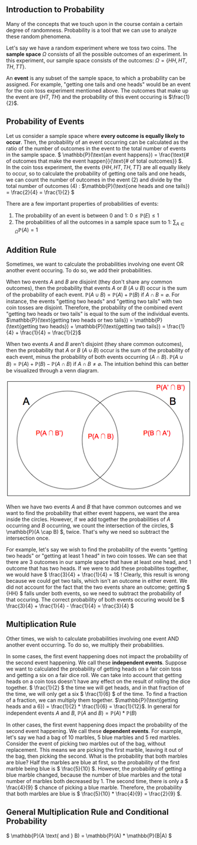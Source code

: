 
## Introduction to Probability

Many of the concepts that we touch upon in the course contain a certain degree of randomness. Probability is a tool that we can use to analyze these random phenomena.

Let's say we have a random experiment where we toss two coins. The **sample space** $\Omega$ consists of all the possible outcomes of an experiment. In this experiment, our sample space consists of the outcomes: $\Omega = \{HH, HT, TH, TT\}$.

An **event** is any subset of the sample space, to which a probability can be assigned. For example, "getting one tails and one heads" would be an event for the coin toss experiment mentioned above. The outcomes that make up the event are $\{HT, TH\}$ and the probability of this event occuring is $\frac{1}{2}$.

## Probability of Events

Let us consider a sample space where **every outcome is equally likely to occur**. Then, the probability of an event occurring can be calculated as the ratio of the number of outcomes in the event to the total number of events in the sample space. $ \mathbb{P}(\text{an event happens}) = \frac{\text{# of outcomes that make the event happen}}{\text{# of total outcomes}} $.    
In the coin toss experiment, the events $\{HH, HT, TH, TT\}$ are all equally likely to occur, so to calculate the probability of getting one tails and one heads, we can count the number of outcomes in the event (2) and divide by the total number of outcomes (4) : $\mathbb{P}(\text{one heads and one tails}) = \frac{2}{4} = \frac{1}{2} $

There are a few important properties of probabilities of events:

1. The probability of an event is between 0 and 1: $0 \leq \mathbb{P}(E) \leq 1$
2. The probabilities of all the outcomes in a sample space sum to 1: $\sum_{A \in \Omega} \mathbb{P}(A) = 1$

## Addition Rule
Sometimes, we want to calculate the probabilities involving one event OR another event occuring. To do so, we add their probabilities.

When two events $A$ and $B$ are disjoint (they don't share any common outcomes), then the probability that events $A$ or $B$ ($A \cup B$) occur is the sum of the probability of each event. $\mathbb{P}(A \cup B) = \mathbb{P}(A) + \mathbb{P}(B) \text{ if } A \cap B = \varnothing$. For instance, the events "getting two heads" and "getting two tails" with two coin tosses are disjoint. Therefore, the probability of the combined event "getting two heads or two tails" is equal to the sum of the individual events. $\mathbb{P}(\text{getting two heads or two tails}) = \mathbb{P}(\text{getting two heads}) + \mathbb{P}(\text{getting two tails}) = \frac{1}{4} + \frac{1}{4} = \frac{1}{2}$

When two events $A$ and $B$ aren't disjoint (they share common outcomes), then the probability that $A$ or $B$ ($A \cup B$) occur is the sum of the probability of each event, minus the probability of both events occurring ($A \cap B$). $\mathbb{P}(A \cup B) = \mathbb{P}(A) + \mathbb{P}(B) - \mathbb{P}(A \cap B) \text{ if } A \cap B \neq \varnothing$. The intuition behind this can better be visualized through a venn diagram.

![probability_intro_venn](../assets/probability_intro_venn.png)

When we have two events $A$ and $B$ that have common outcomes and we want to find the probability that either event happens, we want the area inside the circles. However, if we add together the probabilities of $A$ occurring and $B$ occurring, we count the intersection of the circles, $ \mathbb{P}(A \cap B) $, twice. That's why we need so subtract the intersection once.

For example, let's say we wish to find the probability of the events "getting two heads" or "getting at least 1 head" in two coin tosses. We can see that there are 3 outcomes in our sample space that have at least one head, and 1 outcome that has two heads. If we were to add these probabilites together, we would have $ \frac{3}{4} + \frac{1}{4} = 1$ ! Clearly, this result is wrong because we could get two tails, which isn't an outcome in either event. We did not account for the fact that the two events share an outcome; getting $ \{HH\} $ falls under both events, so we need to subtract the probability of that occuring. The correct probability of both events occuring would be $ \frac{3}{4} + \frac{1}{4} - \frac{1}{4} = \frac{3}{4} $

## Multiplication Rule

Other times, we wish to calculate probabilities involving one event AND another event occurring. To do so, we multiply their probabilities.

In some cases, the first event happening does not impact the probability of the second event happening. We call these **independent events**. Suppose we want to calculated the probability of getting heads on a fair coin toss and getting a six on a fair dice roll. We can take into account that getting heads on a coin toss doesn't have any effect on the result of rolling the dice together. $ \frac{1}{2} $ the time we will get heads, and in that fraction of the time, we will only get a six $ \frac{1}{6} $ of the time. To find a fraction of a fraction, we can multiply them together. $\mathbb{P}(\text{getting heads and a 6}) = \frac{1}{2} * \frac{1}{6} = \frac{1}{12}$. In general for independent events *A* and *B*, $\mathbb{P}(A \text{ and } B) = \mathbb{P}(A)*\mathbb{P}(B)$

In other cases, the first event happening does impact the probability of the second event happening. We call these **dependent events**. For example, let's say we had a bag of 10 marbles, 5 blue marbles and 5 red marbles. Consider the event of picking two marbles out of the bag, without replacement. This means we are picking the first marble, leaving it out of the bag, then picking the second. What is the probability that both marbles are blue? Half the marbles are blue at first, so the probability of the first marble being blue is $ \frac{5}{10} $. However, the probability of getting a blue marble changed, because the number of blue marbles and the total number of marbles both decreased by 1. The second time, there is only a $ \frac{4}{9} $ chance of picking a blue marble. Therefore, the probability that both marbles are blue is $ \frac{5}{10} * \frac{4}{9} = \frac{2}{9} $.

## General Multiplication Rule and Conditional Probability
$ \mathbb{P}(A \text{ and } B) = \mathbb{P}(A) * \mathbb{P}(B|A) $

